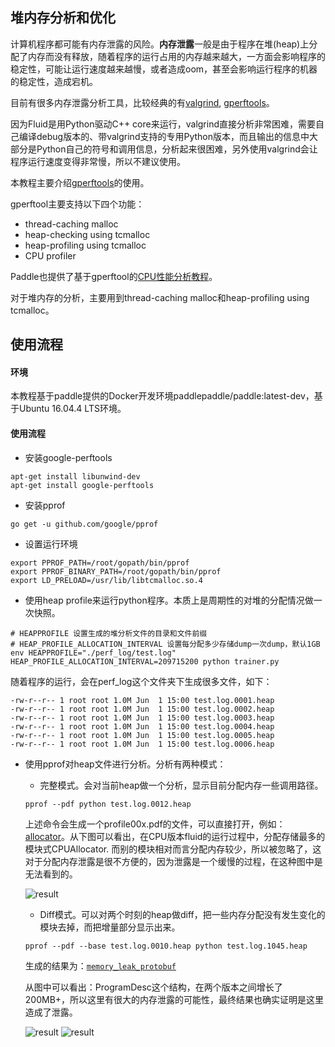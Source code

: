 ## 堆内存分析和优化

计算机程序都可能有内存泄露的风险。**内存泄露**一般是由于程序在堆(heap)上分配了内存而没有释放，随着程序的运行占用的内存越来越大，一方面会影响程序的稳定性，可能让运行速度越来越慢，或者造成oom，甚至会影响运行程序的机器的稳定性，造成宕机。


目前有很多内存泄露分析工具，比较经典的有[valgrind](http://valgrind.org/docs/manual/quick-start.html#quick-start.intro), [gperftools](https://gperftools.github.io/gperftools/)。

因为Fluid是用Python驱动C++ core来运行，valgrind直接分析非常困难，需要自己编译debug版本的、带valgrind支持的专用Python版本，而且输出的信息中大部分是Python自己的符号和调用信息，分析起来很困难，另外使用valgrind会让程序运行速度变得非常慢，所以不建议使用。

本教程主要介绍[gperftools](https://gperftools.github.io/gperftools/)的使用。

gperftool主要支持以下四个功能：

- thread-caching malloc
- heap-checking using tcmalloc
- heap-profiling using tcmalloc
- CPU profiler

Paddle也提供了基于gperftool的[CPU性能分析教程](https://github.com/PaddlePaddle/Paddle/blob/develop/doc/fluid/howto/optimization/cpu_profiling_cn.md)。

对于堆内存的分析，主要用到thread-caching malloc和heap-profiling using tcmalloc。

## 使用流程
#### 环境
本教程基于paddle提供的Docker开发环境paddlepaddle/paddle:latest-dev，基于Ubuntu 16.04.4 LTS环境。

#### 使用流程

- 安装google-perftools

```
apt-get install libunwind-dev 
apt-get install google-perftools
```

- 安装pprof

```
go get -u github.com/google/pprof
```

- 设置运行环境

```
export PPROF_PATH=/root/gopath/bin/pprof
export PPROF_BINARY_PATH=/root/gopath/bin/pprof
export LD_PRELOAD=/usr/lib/libtcmalloc.so.4
```

- 使用heap profile来运行python程序。本质上是周期性的对堆的分配情况做一次快照。

```
# HEAPPROFILE 设置生成的堆分析文件的目录和文件前缀
# HEAP_PROFILE_ALLOCATION_INTERVAL 设置每分配多少存储dump一次dump，默认1GB
env HEAPPROFILE="./perf_log/test.log" HEAP_PROFILE_ALLOCATION_INTERVAL=209715200 python trainer.py
```

随着程序的运行，会在perf_log这个文件夹下生成很多文件，如下：

```
-rw-r--r-- 1 root root 1.0M Jun  1 15:00 test.log.0001.heap
-rw-r--r-- 1 root root 1.0M Jun  1 15:00 test.log.0002.heap
-rw-r--r-- 1 root root 1.0M Jun  1 15:00 test.log.0003.heap
-rw-r--r-- 1 root root 1.0M Jun  1 15:00 test.log.0004.heap
-rw-r--r-- 1 root root 1.0M Jun  1 15:00 test.log.0005.heap
-rw-r--r-- 1 root root 1.0M Jun  1 15:00 test.log.0006.heap
```

- 使用pprof对heap文件进行分析。分析有两种模式：
	- 完整模式。会对当前heap做一个分析，显示目前分配内存一些调用路径。

	```
	pprof --pdf python test.log.0012.heap
	```
	上述命令会生成一个profile00x.pdf的文件，可以直接打开，例如：[allocator](https://github.com/jacquesqiao/Paddle/blob/tutorial-of-memory-profile/doc/fluid/howto/optimization/memory_cpu_allocator.pdf)。从下图可以看出，在CPU版本fluid的运行过程中，分配存储最多的模块式CPUAllocator. 而别的模块相对而言分配内存较少，所以被忽略了，这对于分配内存泄露是很不方便的，因为泄露是一个缓慢的过程，在这种图中是无法看到的。
	
	![result](https://user-images.githubusercontent.com/3048612/40964027-a54033e4-68dc-11e8-836a-144910c4bb8c.png)
	
	- Diff模式。可以对两个时刻的heap做diff，把一些内存分配没有发生变化的模块去掉，而把增量部分显示出来。
	```
	pprof --pdf --base test.log.0010.heap python test.log.1045.heap
	```
	生成的结果为：[`memory_leak_protobuf`](https://github.com/jacquesqiao/Paddle/blob/tutorial-of-memory-profile/doc/fluid/howto/optimization/memory_leak_protobuf.pdf)
	
	从图中可以看出：ProgramDesc这个结构，在两个版本之间增长了200MB+，所以这里有很大的内存泄露的可能性，最终结果也确实证明是这里造成了泄露。
	
	![result](https://user-images.githubusercontent.com/3048612/40964057-b434d5e4-68dc-11e8-894b-8ab62bcf26c2.png)
	![result](https://user-images.githubusercontent.com/3048612/40964063-b7dbee44-68dc-11e8-9719-da279f86477f.png)
	
